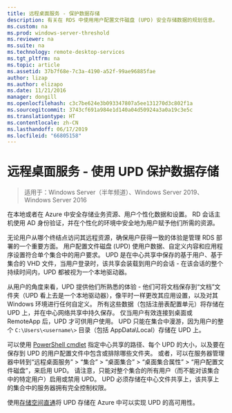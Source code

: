 ```yaml
---
title: 远程桌面服务 - 保护数据存储
description: 有关在 RDS 中使用用户配置文件磁盘 (UPD) 安全存储数据的规划信息。
ms.custom: na
ms.prod: windows-server-threshold
ms.reviewer: na
ms.suite: na
ms.technology: remote-desktop-services
ms.tgt_pltfrm: na
ms.topic: article
ms.assetid: 37b7f68e-7c3a-4190-a52f-99ae96885fae
author: lizap
ms.author: elizapo
ms.date: 11/21/2016
manager: dongill
ms.openlocfilehash: c3c7be624e3b093347807a5ee131270d3c802f1a
ms.sourcegitcommit: 3743cf691a984e1d140a04d50924a3a0a19c3e5c
ms.translationtype: HT
ms.contentlocale: zh-CN
ms.lasthandoff: 06/17/2019
ms.locfileid: "66805158"
---
```

# <a name="remote-desktop-services---secure-data-storage-with-upds"></a>远程桌面服务 - 使用 UPD 保护数据存储

>适用于：Windows Server（半年频道）、Windows Server 2019、Windows Server 2016

在本地或者在 Azure 中安全存储业务资源、用户个性化数据和设置。 RD 会话主机使用 AD 身份验证，并在个性化的环境中安全地为用户赋予他们所需的资源。 

无论用户从哪个终结点访问其远程资源，确保用户获得一致的体验是管理 RDS 部署的一个重要方面。 用户配置文件磁盘 (UPD) 使用户数据、自定义内容和应用程序设置符合单个集合中的用户要求。 UPD 是在中心共享中保存的基于用户、基于集合的 VHD 文件，当用户登录时，该共享会装载到用户的会话 - 在该会话的整个持续时间内，UPD 都被视为一个本地驱动器。 

从用户的角度来看，UPD 提供他们所熟悉的体验 - 他们可将文档保存到“文档”文件夹（UPD 看上去是一个本地驱动器），像平时一样更改其应用设置，以及对其 Windows 环境进行任何自定义。 所有这些数据（包括注册表配置单元）将存储在 UPD 上，并在中心网络共享中持久保存。 仅当用户有效连接到桌面或 RemoteApp 后，UPD 才可供用户使用。 UPD 只能在集合中漫游，因为用户的整个 `C:\Users\<username\>` 目录（包括 AppData\Local）存储在 UPD 上。

可以使用 [PowerShell cmdlet](https://technet.microsoft.com/library/jj215443.aspx) 指定中心共享的路径、每个 UPD 的大小，以及要在保存到 UPD 的用户配置文件中包含或排除哪些文件夹。 或者，可以在服务器管理器中转到“远程桌面服务” > “集合” > “桌面集合” > “桌面集合属性” > “用户配置文件磁盘”，来启用 UPD。      请注意，只能对整个集合的所有用户（而不能对该集合中的特定用户）启用或禁用 UPD。 UPD 必须存储在中心文件共享上，该共享上的集合中的服务器拥有完全控制权限。 

使用[存储空间直通](rds-storage-spaces-direct-deployment.md)将 UPD 存储在 Azure 中可以实现 UPD 的高可用性。 